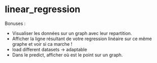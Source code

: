 # linear_regression

Bonuses : 
- Visualiser les données sur un graph avec leur repartition.
- Afficher la ligne résultant de votre regression linéaire sur ce même graphe et voir si ca marche !
- load different datasets -> adaptable
- Dans le predict, afficher où est le point sur un graph. 